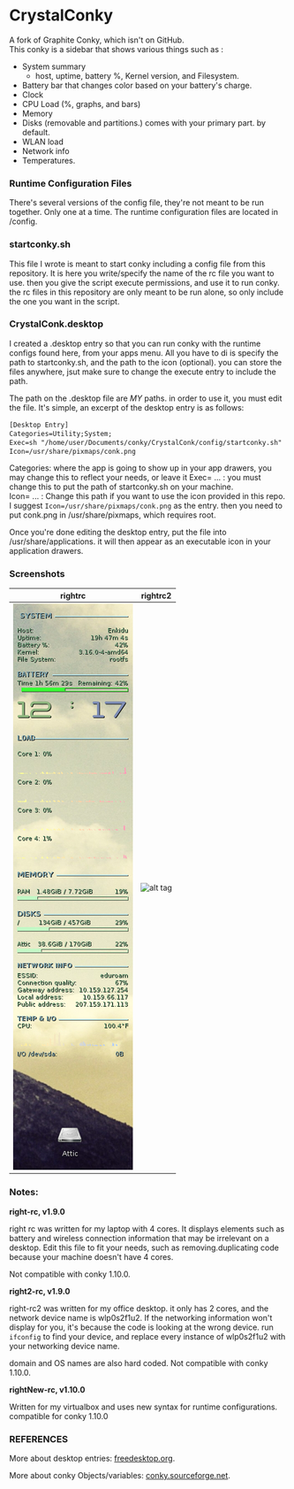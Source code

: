 # CrystalConky
A fork of Graphite Conky, which isn't on GitHub.  
This conky is a sidebar that shows various things such as :
  * System summary
    * host, uptime, battery %, Kernel version, and Filesystem.
  * Battery bar that changes color based on your battery's charge.
  * Clock
  * CPU Load (%, graphs, and bars)
  * Memory
  * Disks (removable and partitions.) comes with your primary part. by default.
  * WLAN load
  * Network info
  * Temperatures.
  
### Runtime Configuration Files

There's several versions of the config file, they're not meant to be run together.  Only one at a time.
The runtime configuration files are located in /config.

### startconky.sh
This file I wrote is meant to start conky including a config file from this repository.  It is here you write/specify the name of the rc file you want to use.  then you give the script execute permissions, and use it to run conky.  the rc files in this repository are only meant to be run alone, so only include the one you want in the script.

### CrystalConk.desktop
I created a .desktop entry so that you can run conky with the runtime configs found here, from your apps menu.  All you have to di is specify the path to startconky.sh, and the path to the icon (optional).  you can store the files anywhere, jsut make sure to change the execute entry to include the path.

The path on the .desktop file are *MY* paths.  in order to use it, you must edit the file.  It's simple, an excerpt of the desktop entry is as follows:
```
[Desktop Entry]
Categories=Utility;System;
Exec=sh "/home/user/Documents/conky/CrystalConk/config/startconky.sh"
Icon=/usr/share/pixmaps/conk.png
```
Categories: where the app is going to show up in your app drawers, you may change this to reflect your needs, or leave it
Exec= ...   : you must change this to put the path of startconky.sh on your machine.                                             
Icon= ...   : Change this path if you want to use the icon provided in this repo.  I suggest  `Icon=/usr/share/pixmaps/conk.png` as the entry.  then you need to put conk.png in /usr/share/pixmaps, which requires root.

Once you're done editing the desktop entry, put the file into /usr/share/applications.  it will then appear as an executable icon in your application drawers.

### Screenshots

rightrc                    |  rightrc2
:-------------------------:|:-------------------------:
![alt tag](https://github.com/reprise5/CrystalConky/blob/master/right-rc-Bildshirmfoto.png)  |  ![alt tag](https://github.com/reprise5/CrystalConky/blob/master/right-rc2-Bildschirmfoto)

    

### Notes:

**right-rc, v1.9.0**

right rc was written for my laptop with 4 cores.  It displays elements such as battery and wireless connection information that may be irrelevant on a desktop.  Edit this file to fit your needs, such as removing.duplicating code because your machine doesn't have 4 cores.

Not compatible with conky 1.10.0.

**right2-rc, v1.9.0**

right-rc2 was written for my office desktop.  it only has 2 cores, and the network device name is wlp0s2f1u2.  If the networking information won't display for you, it's because the code is looking at the wrong device.  run `ifconfig` to find your device, and replace every instance of wlp0s2f1u2 with your networking device name.  

domain and OS names are also hard coded.
Not compatible with conky 1.10.0.

**rightNew-rc, v1.10.0**

Written for my virtualbox and uses new syntax for runtime configurations.
compatible for conky 1.10.0



### REFERENCES

More about desktop entries: [freedesktop.org](https://standards.freedesktop.org/desktop-entry-spec/latest/).

More about conky Objects/variables: [conky.sourceforge.net](http://conky.sourceforge.net/variables.html).
